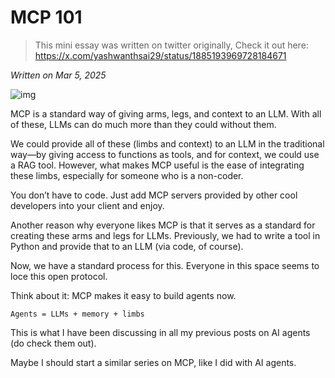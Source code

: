 # MCP 101

> This mini essay was written on twitter originally, Check it out here: https://x.com/yashwanthsai29/status/1885193969728184671

*Written on Mar 5, 2025*


![img](/articleimages/mcp101.png)


MCP is a standard way of giving arms, legs, and context to an LLM. With all of these, LLMs can do much more than they could without them.


We could provide all of these (limbs and context) to an LLM in the traditional way—by giving access to functions as tools, and for context, we could use a RAG tool. 
However, what makes MCP useful is the ease of integrating these limbs, especially for someone who is a non-coder.


You don’t have to code. Just add MCP servers provided by other cool developers into your client and enjoy.


Another reason why everyone likes MCP is that it serves as a standard for creating these arms and legs for LLMs. Previously, we had to write a tool in Python and provide that to an LLM (via code, of course).


Now, we have a standard process for this. Everyone in this space seems to loce this open protocol.


Think about it: MCP makes it easy to build agents now.


`Agents = LLMs + memory + limbs` 


This is what I have been discussing in all my previous posts on AI agents (do check them out).


Maybe I should start a similar series on MCP, like I did with AI agents.